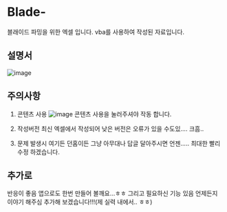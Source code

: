 # Blade-
블래이드 파밍을 위한 엑셀 입니다.
vba를 사용하여 작성된 자료입니다.

## 설명서
![image](https://user-images.githubusercontent.com/57341121/127309181-ec8eb745-3bb9-4f66-b5b9-202dad0826a6.png)

## 주의사항
1. 콘텐츠 사용
  ![image](https://user-images.githubusercontent.com/57341121/127309255-27254115-0a9b-4ccb-b9d3-7f5fab0ce74a.png) 
  콘텐츠 사용을 눌러주셔야 작동 합니다.

2. 작성버전
  최신 엑셀에서 작성되어 낮은 버전은 오류가 있을 수도있.... 크흠..

3. 문제 발생시
  여기든 던홈이든 그냥 아무대나 답글 달아주시면 언젠..... 최대한 빨리 수정 하겠습니다.

## 추가로
  반응이 좋음 앱으로도 한번 만들어 볼깨요...ㅎㅎ
  그리고 필요하신 기능 있음 언제든지 이야기 해주심 추가해 보겠습니다!!!(제 실력 내에서.. ㅎㅎ)
